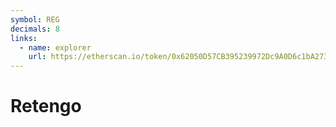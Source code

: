 ```yaml
---
symbol: REG
decimals: 8
links:
  - name: explorer
    url: https://etherscan.io/token/0x62050D57CB395239972Dc9A0D6c1bA273b45a416
---
```


# Retengo
